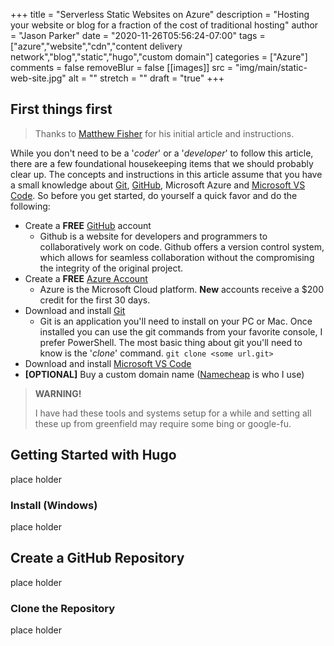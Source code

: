 +++
title = "Serverless Static Websites on Azure"
description = "Hosting your website or blog for a fraction of the cost of traditional hosting"
author = "Jason Parker"
date = "2020-11-26T05:56:24-07:00"
tags = ["azure","website","cdn","content delivery network","blog","static","hugo","custom domain"]
categories = ["Azure"]
comments = false
removeBlur = false
[[images]]
  src = "img/main/static-web-site.jpg"
  alt = ""
  stretch = ""
draft = "true"
+++

## First things first

> Thanks to [Matthew Fisher](https://blog.bacongobbler.com/) for his initial article and instructions.

While you don't need to be a '*coder*' or a '*developer*' to follow this article, there are a few foundational housekeeping items that we should probably clear up. The concepts and instructions in this article assume that you have a small knowledge about [Git](https://git-scm.com/), [GitHub](https://www.github.com), Microsoft Azure and [Microsoft VS Code](https://code.visualstudio.com/).  So before you get started, do yourself a quick favor and do the following:

- Create a **FREE** [GitHub](https://github.com/join) account
  - Github is a website for developers and programmers to collaboratively work on code. Github offers a version control system, which allows for seamless collaboration without the compromising the integrity of the original project.
- Create a **FREE** [Azure Account](https://azure.microsoft.com/en-us/free/)
  - Azure is the Microsoft Cloud platform. **New** accounts receive a $200 credit for the first 30 days.
- Download and install [Git](https://git-scm.com/downloads)
  - Git is an application you'll need to install on your PC or Mac. Once installed you can use the git commands from your favorite console, I prefer PowerShell. The most basic thing about git you'll need to know is the '*clone*' command. `git clone <some url.git>`
- Download and install [Microsoft VS Code](https://code.visualstudio.com/#alt-downloads)
- **[OPTIONAL]** Buy a custom domain name ([Namecheap](https://www.namecheap.com) is who I use)

> **WARNING!**
>
> I have had these tools and systems setup for a while and setting all these up from greenfield may require some bing or google-fu.


## Getting Started with Hugo

place holder

### Install (Windows)

place holder

## Create a GitHub Repository

place holder

### Clone the Repository

place holder


